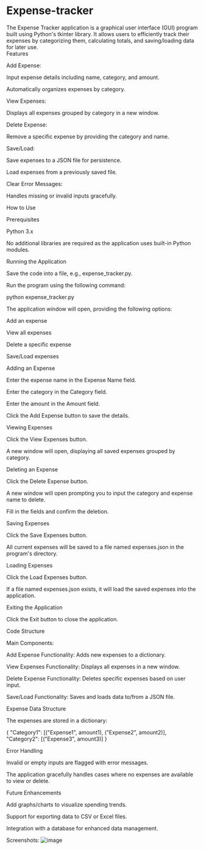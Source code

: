 # Expense-tracker
The Expense Tracker application is a graphical user interface (GUI) program built using Python's tkinter library. It allows users to efficiently track their expenses by categorizing them, calculating totals, and saving/loading data for later use.  
Features

Add Expense:

Input expense details including name, category, and amount.

Automatically organizes expenses by category.

View Expenses:

Displays all expenses grouped by category in a new window.

Delete Expense:

Remove a specific expense by providing the category and name.

Save/Load:

Save expenses to a JSON file for persistence.

Load expenses from a previously saved file.

Clear Error Messages:

Handles missing or invalid inputs gracefully.

How to Use

Prerequisites

Python 3.x

No additional libraries are required as the application uses built-in Python modules.

Running the Application

Save the code into a file, e.g., expense_tracker.py.

Run the program using the following command:

python expense_tracker.py

The application window will open, providing the following options:

Add an expense

View all expenses

Delete a specific expense

Save/Load expenses

Adding an Expense

Enter the expense name in the Expense Name field.

Enter the category in the Category field.

Enter the amount in the Amount field.

Click the Add Expense button to save the details.

Viewing Expenses

Click the View Expenses button.

A new window will open, displaying all saved expenses grouped by category.

Deleting an Expense

Click the Delete Expense button.

A new window will open prompting you to input the category and expense name to delete.

Fill in the fields and confirm the deletion.

Saving Expenses

Click the Save Expenses button.

All current expenses will be saved to a file named expenses.json in the program's directory.

Loading Expenses

Click the Load Expenses button.

If a file named expenses.json exists, it will load the saved expenses into the application.

Exiting the Application

Click the Exit button to close the application.

Code Structure

Main Components:

Add Expense Functionality: Adds new expenses to a dictionary.

View Expenses Functionality: Displays all expenses in a new window.

Delete Expense Functionality: Deletes specific expenses based on user input.

Save/Load Functionality: Saves and loads data to/from a JSON file.

Expense Data Structure

The expenses are stored in a dictionary:

{
    "Category1": [("Expense1", amount1), ("Expense2", amount2)],
    "Category2": [("Expense3", amount3)]
}

Error Handling

Invalid or empty inputs are flagged with error messages.

The application gracefully handles cases where no expenses are available to view or delete.

Future Enhancements

Add graphs/charts to visualize spending trends.

Support for exporting data to CSV or Excel files.

Integration with a database for enhanced data management.

Screenshots:
![image](https://github.com/user-attachments/assets/e4a90096-3118-49f1-8e9c-f4cf819bf1f6)
